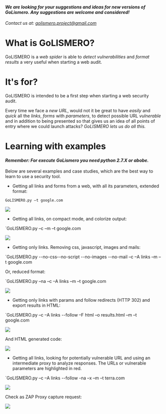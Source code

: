 #### *We are looking for your suggestions and ideas for new versions of GoLismero. Any suggestions are welcome and considered!*

*Contact us at: golismero.project@gmail.com*

What is GoLISMERO?
==================

GoLISMERO is a *web spider* is able to *detect vulnerabilities* and *format results* a very useful when starting a web audit.

It's for?
=========

GoLISMERO is intended to be a first step when starting a web security audit.

Every time we face a *new URL*, would not it be great to have *easily* and *quick* all the *links*, *forms* with *parameters*, to detect possible URL *vulnerable* and in addition to being presented so that gives us an idea of ​​all points of entry where we could launch attacks? *GoLISMERO lets us do all this.*

Learning with examples
======================

#### *Remember: For execute GoLismero you need python 2.7.X or abobe.*

Below are several examples and case studies, which are the best way to learn to use a security tool.

* Getting all links and forms from a web, with all its parameters, extended format:

`GoLISMERO.py –t google.com`

<img src="http://www.iniqua.com/wp-content/uploads/2011/11/x110911_1801_GoLISMEROSi12.png.pagespeed.ic.Xewovcm3yz.png" />

* Getting all links, on compact mode, and colorize output:

`GoLISMERO.py –c –m –t google.com

<img src="http://www.iniqua.com/wp-content/uploads/2011/11/x110911_1801_GoLISMEROSi22.png.pagespeed.ic.S5Cs2lcYJa.png" />

* Getting only links. Removing css, javascript, images and mails:

`GoLISMERO.py --no-css--no-script --no-images --no-mail –c –A links –m –t google.com

Or, reduced format: 

`GoLISMERO.py –na –c –A links –m –t google.com

<img src="http://www.iniqua.com/wp-content/uploads/2011/11/golismero_google_3-1024x882.png.pagespeed.ce.Hoki-xr7Dd.png" />

* Getting only links with params and follow redirects (HTTP 302) and export results in HTML:

`GoLISMERO.py –c –A links --follow –F html –o results.html –m –t google.com

<img src="http://www.iniqua.com/wp-content/uploads/2011/11/x110911_1801_GoLISMEROSi43.png.pagespeed.ic.2lJh2Hy8jH.png" />

And HTML generated code:

<img src="http://www.iniqua.com/wp-content/uploads/2011/11/x110911_1801_GoLISMEROSi53.png.pagespeed.ic.wYdeAb8WuU.png" />

* Getting all links, looking for potentially vulnerable URL and using an intermediate proxy to analyze responses. The URLs or vulnerable parameters are highlighted in red.

`GoLISMERO.py –c –A links --follow -na –x –m –t terra.com

<img src="http://www.iniqua.com/wp-content/uploads/2011/11/golismer_terra_1-1024x702.png" />

Check as ZAP Proxy capture request:

<img src="http://www.iniqua.com/wp-content/uploads/2011/11/x110911_1801_GoLISMEROSi71.png.pagespeed.ic.blW7vCO2YW.png" />
